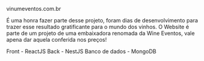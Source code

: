 vinumeventos.com.br

É uma honra fazer parte desse projeto, foram dias de desenvolvimento para trazer esse resultado gratificante para o mundo dos vinhos. O Website é parte de um projeto de uma embaixadora renomada da Wine Eventos, vale apena dar aquela conferida nos preços!

Front - ReactJS
Back - NestJS
Banco de dados - MongoDB

